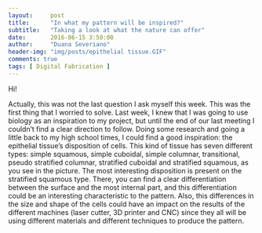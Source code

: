 ```yaml
---
layout:     post
title:      "In what my pattern will be inspired?"
subtitle:   "Taking a look at what the nature can offer"
date:       2016-06-15 3:50:00
author:     "Duana Severiano"
header-img: "img/posts/epithelial tissue.GIF"
comments: true
tags: [ Digital Fabrication ]
---
```

Hi!

Actually, this was not the last question I ask myself this week. This was the first thing that I worried to solve. Last week, I knew that I was going to use biology as an inspiration to my project, but until the end of our last meeting I couldn’t find a clear direction to follow. Doing some research and going a little back to my high school times, I could find a good inspiration: the epithelial tissue’s disposition of cells. This kind of tissue has seven different types: simple squamous, simple cuboidal, simple columnar, transitional, pseudo stratified columnar, stratified cuboidal and stratified squamous, as you see in the picture. The most interesting disposition is present on the stratified squamous type. There, you can find a clear differentiation between the surface and the most internal part, and this differentiation could be an interesting characteristic to the pattern. Also, this differences in the size and shape of the cells could have an impact on the results of the different machines (laser cutter, 3D printer and CNC) since they all will be using different materials and different techniques to produce the pattern.  
